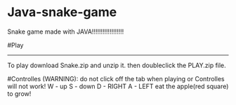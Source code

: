 # Java-snake-game
Snake game made with JAVA!!!!!!!!!!!!!!!!!!

#Play 
___
To play download Snake.zip and unzip it.
then doubleclick the PLAY.zip file.

#Controlles
(WARNING): do not click off the tab when playing or Controlles will not work!
W - up
S - down
D - RIGHT
A - LEFT
eat the apple(red square) to grow!
